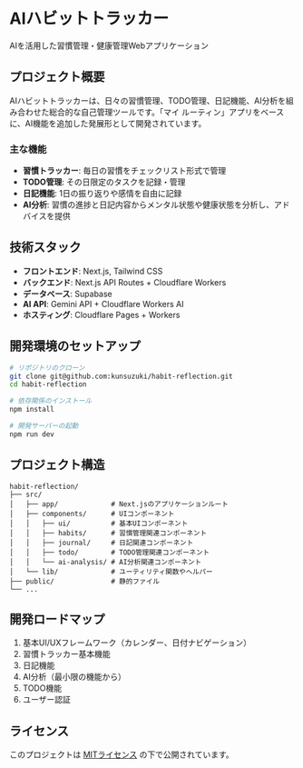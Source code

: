 # AIハビットトラッカー

AIを活用した習慣管理・健康管理Webアプリケーション

## プロジェクト概要

AIハビットトラッカーは、日々の習慣管理、TODO管理、日記機能、AI分析を組み合わせた総合的な自己管理ツールです。「マイ ルーティン」アプリをベースに、AI機能を追加した発展形として開発されています。

### 主な機能

- **習慣トラッカー**: 毎日の習慣をチェックリスト形式で管理
- **TODO管理**: その日限定のタスクを記録・管理
- **日記機能**: 1日の振り返りや感情を自由に記録
- **AI分析**: 習慣の進捗と日記内容からメンタル状態や健康状態を分析し、アドバイスを提供

## 技術スタック

- **フロントエンド**: Next.js, Tailwind CSS
- **バックエンド**: Next.js API Routes + Cloudflare Workers
- **データベース**: Supabase
- **AI API**: Gemini API + Cloudflare Workers AI
- **ホスティング**: Cloudflare Pages + Workers

## 開発環境のセットアップ

```bash
# リポジトリのクローン
git clone git@github.com:kunsuzuki/habit-reflection.git
cd habit-reflection

# 依存関係のインストール
npm install

# 開発サーバーの起動
npm run dev
```

## プロジェクト構造

```
habit-reflection/
├── src/
│   ├── app/             # Next.jsのアプリケーションルート
│   ├── components/      # UIコンポーネント
│   │   ├── ui/          # 基本UIコンポーネント
│   │   ├── habits/      # 習慣管理関連コンポーネント
│   │   ├── journal/     # 日記関連コンポーネント
│   │   ├── todo/        # TODO管理関連コンポーネント
│   │   └── ai-analysis/ # AI分析関連コンポーネント
│   └── lib/             # ユーティリティ関数やヘルパー
├── public/              # 静的ファイル
└── ...
```

## 開発ロードマップ

1. 基本UI/UXフレームワーク（カレンダー、日付ナビゲーション）
2. 習慣トラッカー基本機能
3. 日記機能
4. AI分析（最小限の機能から）
5. TODO機能
6. ユーザー認証

## ライセンス

このプロジェクトは [MITライセンス](LICENSE) の下で公開されています。
